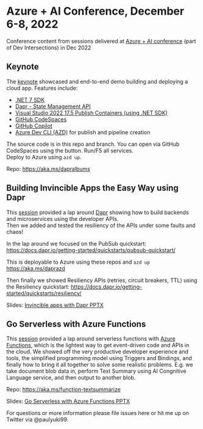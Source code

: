 # Azure + AI Conference, December 6-8, 2022
Conference content from sessions delivered at [Azure + AI conference](https://azureaiconf.com/#!/) (part of Dev Intersections) in Dec 2022

## Keynote

The [keynote](https://azureaiconf.com/#!/session/%3Cstrong%3EKeynote:%20Doing%20More%20with%20Less%20with%20the%20Microsoft%20Cloud/5765) showcased and end-to-end demo building and deploying a cloud app.  Features include:
- [.NET 7 SDK](https://dotnet.microsoft.com/en-us/download/dotnet/7.0)
- [Dapr - State Management API](https://docs.dapr.io/developing-applications/building-blocks/state-management/state-management-overview/)
- [Visual Studio 2022 17.5 Publish Containers (using .NET SDK)](https://devblogs.microsoft.com/dotnet/announcing-builtin-container-support-for-the-dotnet-sdk/)
- [GitHub CodeSpaces](https://github.com/features/codespaces)
- [GitHub Copilot](https://github.com/features/copilot)
- [Azure Dev CLI (AZD)](https://aka.ms/azd) for publish and pipeline creation

The source code is in this repo and branch.  You can open via GitHub CodeSpaces using the button.  Run/F5 all services.  
Deploy to Azure using `azd up`.  

Repo:
https://aka.ms/dapralbums

## Building Invincible Apps the Easy Way using Dapr

This [session](https://azureaiconf.com/#!/session/Writing%20Reliable,%20Scalable,%20Fault%20Oblivious%20Code%20the%20Easy%20Way%20using%20Dapr/5697) provided a lap around [Dapr](dapr.io) showing how to build backends and microservices using the developer APIs.  
Then we added and tested the resiliency of the APIs under some faults and chaos! 

In the lap around we focused on the PubSub quickstart:
https://docs.dapr.io/getting-started/quickstarts/pubsub-quickstart/

This is deployable to Azure using these repos and `azd up`
https://aka.ms/daprazd

Then finally we showed Resiliency APIs (retries, circuit breakers, TTL) using the Resiliency quickstart:
https://docs.dapr.io/getting-started/quickstarts/resiliency/

Slides:
[Invincible apps with Dapr PPTX](./Invincible%20apps%20with%20Dapr%20-%20Dec%202022%20Azure%20plus%20AI.pptx)

## Go Serverless with Azure Functions

This [session](https://azureaiconf.com/#!/session/Go%20Serverless%20%E2%80%93%20Building%20Elastic%20Scale%20Apps%20Easily%20with%20Azure%20Functions/5696) provided a lap around serverless functions with [Azure Functions](https://learn.microsoft.com/en-us/azure/azure-functions/functions-overview), which is the lightest way to 
get event-driven code and APIs in the cloud.  We showed off the very productive developer experience and tools, 
the simplified programming model using Triggers and Bindings, and finally how to bring it all together to solve 
some realistic problems.  E.g. we take document blob data in, perform Text Summary using AI Congnitive Language 
service, and then output to another blob.

Repo:
https://aka.ms/function-textsummarize

Slides:
[Go Serverless with Azure Functions PPTX](Go%20Serverless%20with%20Azure%20Functions%20(Developer%20Audience).pptx)

For questions or more information please file issues here or hit me up on Twitter via @paulyuki99.  
